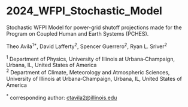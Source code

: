# 2024_WFPI_Stochastic_Model
Stochastic WFPI Model for power-grid shutoff projections made for the Program on Coupled Human and Earth Systems (PCHES).

Theo Avila<sup>1*</sup>, David Lafferty<sup>2</sup>, Spencer Guerrero<sup>2</sup>, Ryan L. Sriver<sup>2</sup><br>

<sup>1</sup> Department of Physics, University of Illinois at Urbana‐Champaign, Urbana, IL, United States of America<br>
<sup>2</sup> Department of Climate, Meteorology and Atmospheric Sciences, University of Illinois at Urbana‐Champaign, Urbana, IL, United States of America<br>

<sup>*</sup> corresponding author: ctavila2@illinois.edu
